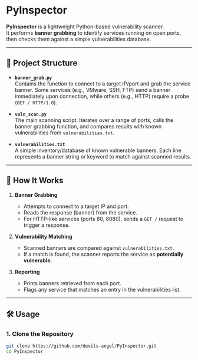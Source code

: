 # PyInspector

**PyInspector** is a lightweight Python-based vulnerability scanner.  
It performs **banner grabbing** to identify services running on open ports, then checks them against a simple vulnerabilities database.

---

## 📂 Project Structure

- **`banner_grab.py`**  
  Contains the function to connect to a target IP/port and grab the service banner. Some services (e.g., VMware, SSH, FTP) send a banner immediately upon connection, while others (e.g., HTTP) require a probe (`GET / HTTP/1.0`).

- **`vuln_scan.py`**  
  The main scanning script. Iterates over a range of ports, calls the banner grabbing function, and compares results with known vulnerabilities from `vulnerabilities.txt`.

- **`vulnerabilities.txt`**  
  A simple inventory/database of known vulnerable banners. Each line represents a banner string or keyword to match against scanned results.

---

## 🚀 How It Works

1. **Banner Grabbing**  
   - Attempts to connect to a target IP and port.  
   - Reads the response (banner) from the service.  
   - For HTTP-like services (ports 80, 8080), sends a `GET /` request to trigger a response.

2. **Vulnerability Matching**  
   - Scanned banners are compared against `vulnerabilities.txt`.  
   - If a match is found, the scanner reports the service as **potentially vulnerable**.

3. **Reporting**  
   - Prints banners retrieved from each port.  
   - Flags any service that matches an entry in the vulnerabilities list.

---

## 🛠 Usage

### 1. Clone the Repository
```bash
git clone https://github.com/devils-angel/PyInspector.git
cd PyInspector
